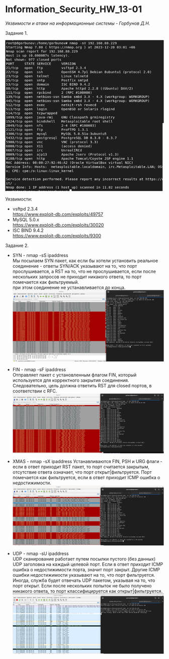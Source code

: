 # Information_Security_HW_13-01

*Уязвимости и атаки на информационные системы - Горбунов Д.Н.*

Задание 1.

![](https://github.com/dAmp1r/Information_Security_HW_13-01/blob/main/1.png)

Уязвимости:
- vsftpd 2.3.4                                
  https://www.exploit-db.com/exploits/49757                  
- MySQL 5.0.x                         
  https://www.exploit-db.com/exploits/30020                       
- ISC BIND 9.4.2                      
  https://www.exploit-db.com/exploits/9300                             

Задание 2.

- SYN - nmap -sS ipaddress                             
    Мы посылаем SYN пакет, как если бы хотели установить реальное соединение - ответы SYN/ACK указывают на то, что порт прослушивается, а RST на то, что не прослушивается,  если после нескольких запросов не приходит никакого ответа, то порт помечается как фильтруемый.             
    при этом соединение не устанавливается до конца.                                        
  ![](https://github.com/dAmp1r/Information_Security_HW_13-01/blob/main/21.png)
        
- FIN - nmap -sF ipaddress                              
    Отправляет пакет с установленным флагом FIN, который используется для корректного закрытия соединения. Следовательно, цель должна ответить RST для closed портов, в соответствии с RFC.                          
  ![](https://github.com/dAmp1r/Information_Security_HW_13-01/blob/main/22.png)
  
- XMAS - nmap -sX ipaddress
    Устанавливаются FIN, PSH и URG флаги - eсли в ответ приходит RST пакет, то порт считается закрытым, отсутствие ответа означает, что порт открыт|фильтруется. Порт помечается как фильтруется, если в ответ приходит ICMP ошибка о недостижимости.                                 
  ![](https://github.com/dAmp1r/Information_Security_HW_13-01/blob/main/23.png)
  
- UDP - nmap -sU ipaddress                      
    UDP сканирование работает путем посылки пустого (без данных) UDP заголовка на каждый целевой порт. Если в ответ приходит ICMP ошибка о недостижимости порта, значит порт закрыт. Другие ICMP ошибки недостижимости указывают на то, что порт фильтруется. Иногда, служба будет отвечать UDP пакетом, указывая на то, что порт открыт. Если после нескольких попыток не было получено никакого ответа, то порт классифицируется как открыт|фильтруется.                       
  ![](https://github.com/dAmp1r/Information_Security_HW_13-01/blob/main/24.png)
